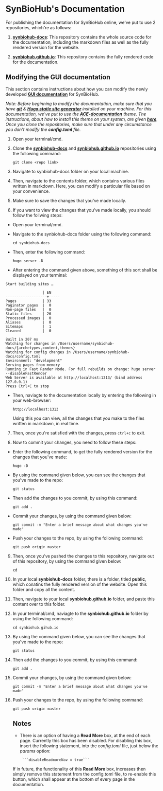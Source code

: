 # SynBioHub's Documentation

For publishing the documentation for SynBioHub online, we've put to use 2 repositories, which're as follows:

1. **[synbiohub-docs](https://github.com/SynBioHub/synbiohub-docs)**: This repository contains the whole source code for the documentation, including the markdown files as well as the fully rendered version for the website.

2. **[synbiohub.github.io](https://github.com/SynBioHub/synbiohub.github.io)**: This repository contains the fully rendered code for the documentation.


## Modifying the GUI documentation

This section contains instructions about how you can modify the newly developed **[GUI documentation](https://synbiohub.github.io/)** for SynBioHub.

*Note: Before beginning to modify the documentation, make sure that you have **[git](https://git-scm.com/)** & **[Hugo static site generator](https://gohugo.io/getting-started/quick-start/)** installed on your machine. For this documentation, we've put to use the **[ACE-documentation](https://themes.gohugo.io/ace-documentation/)** theme. The instructions, about how to install this theme on your system, are given **[here](https://github.com/vantagedesign/ace-documentation)**. Once you clone the repositories, make sure that under any circumstance you don't modify the **config.toml** file.*



1. Open your terminal/cmd.

2. Clone the **[synbiohub-docs](https://github.com/SynBioHub/synbiohub-docs.git)** and **[synbiohub.github.io](https://github.com/SynBioHub/synbiohub.github.io.git)** repositories using the following command:

    ```git clone <repo link>```

3. Navigate to synbiohub-docs folder on your local machine.

4. Then, navigate to the contents folder, which contains various files written in markdown. Here, you can modify a particular file based on your convenience.

5. Make sure to save the changes that you've made locally. 

6. If you want to view the changes that you've made locally, you should follow the follwing steps:

  * Open your terminal/cmd.
  
  * Navigate to the synbiohub-docs folder using the following command:
    
    ```cd synbiohub-docs```
  
  * Then, enter the following command:
  
    ```hugo server -D```
    
  * After entering the command given above, something of this sort shall be displayed on your terminal:
  
  ```
  Start building sites … 

                   | EN  
-------------------+-----
  Pages            | 33  
  Paginator pages  |  0  
  Non-page files   |  0  
  Static files     | 26  
  Processed images |  0  
  Aliases          |  0  
  Sitemaps         |  1  
  Cleaned          |  0  

Built in 207 ms
Watching for changes in /Users/username/synbiohub-docs/{archetypes,content,themes}
Watching for config changes in /Users/username/synbiohub-docs/config.toml
Environment: "development"
Serving pages from memory
Running in Fast Render Mode. For full rebuilds on change: hugo server --disableFastRender
Web Server is available at http://localhost:1313/ (bind address 127.0.0.1)
Press Ctrl+C to stop

```

  * Then, naviagte to the documentation locally by entering the following in your web-browser:
  
    ```http://localhost:1313```
  
     Using this you can view, all the changes that you make to the files written in markdown, in real time.
  
7. Then, once you're satisfied with the changes, press ```ctrl+c``` to exit.

8. Now to commit your changes, you need to follow these steps:

  * Enter the following command, to get the fully rendered version for the changes that you've made:
  
     ```hugo -D```
  
  * By using the command given below, you can see the changes that you've made to the repo:
  
    ```git status```
  
  * Then add the changes to you commit, by using this command:
    
    ```git add .```
  
  * Commit your changes, by using the command given below:
  
    ```git commit -m "Enter a brief message about what changes you've made"```
 
  * Push your changes to the repo, by using the following command:
  
    ```git push origin master```
  
9. Then, once you've pushed the changes to this repository, navigate out of this repository, by using the command given below:

    ```cd```
    
10. In your local **synbiohub-docs** folder, there is a folder, titled **public**, which conatins the fully rendered version of the website. Open this folder and copy all the content.

11. Then, navigate to your local **synbiohub.github.io** folder, and paste this content over to this folder.

12. In your terminal/cmd, naviagte to the **synbiohub.github.io** folder by using the following command:

    ```cd synbiohub.gihub.io```
    
13. By using the command given below, you can see the changes that you've made to the repo:
  
    ```git status```
  
14. Then add the changes to you commit, by using this command:
    
    ```git add .```
  
15. Commit your changes, by using the command given below:
  
    ```git commit -m "Enter a brief message about what changes you've made"```
 
16. Push your changes to the repo, by using the following command:
  
    ```git push origin master```
  
    
    ## Notes
    
    * There is an option of having a **Read More** box, at the end of each page. Currently this box has been disabled. For disabling this box, insert the following statement, into the *config.toml* file, just below the *params* option:
           
           ```disableReadmoreNav = true```
           
     If in future, the functionality of this **Read More** box, increases then simply remove this statement from the config.toml file, to re-enable this button, which shall appear at the bottom of every page in the documentation.
    
    
    
  
  
  

